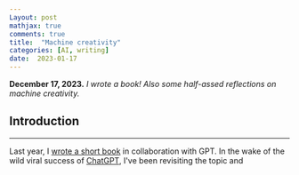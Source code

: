 ```yaml
---
Layout: post
mathjax: true
comments: true
title:  "Machine creativity"
categories: [AI, writing]
date:  2023-01-17
---
```


**December 17, 2023.** *I wrote a book! Also some half-assed
  reflections on machine creativity.*

## Introduction
---

Last year, I
[wrote a short book](https://blog.saxifrage.one/assets/invisible-authors.pdf)
in collaboration with GPT.
In the wake of the wild viral success of
[ChatGPT](https://openai.com/blog/chatgpt/qwe.sh/%2F../), I've been
revisiting the topic and 
